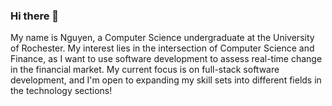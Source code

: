 ### Hi there 👋 

My name is Nguyen, a Computer Science undergraduate at the University of Rochester. My interest lies in the intersection of Computer Science and Finance, as I want to use software development to assess real-time change in the financial market. My current focus is on full-stack software development, and I'm open to expanding my skill sets into different fields in the technology sections!


<!--
**phuc-nguyen-tran/phuc-nguyen-tran** is a ✨ _special_ ✨ repository because its `README.md` (this file) appears on your GitHub profile.

Here are some ideas to get you started:

- 🔭 I’m currently working on ...
- 🌱 I’m currently learning ...
- 👯 I’m looking to collaborate on ...
- 🤔 I’m looking for help with ...
- 💬 Ask me about ...
- 📫 How to reach me: ...
- 😄 Pronouns: ...
- ⚡ Fun fact: ...
-->
